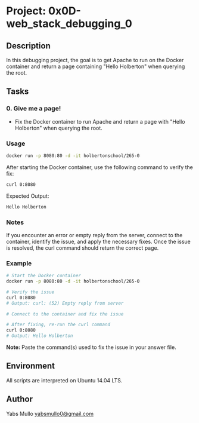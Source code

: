 # Project: 0x0D-web_stack_debugging_0

## Description
In this debugging project, the goal is to get Apache to run on the Docker container and return a page containing "Hello Holberton" when querying the root.

## Tasks

### 0. Give me a page!
* Fix the Docker container to run Apache and return a page with "Hello Holberton" when querying the root.

### Usage
```bash
docker run -p 8080:80 -d -it holbertonschool/265-0
```

After starting the Docker container, use the following command to verify the fix:

```bash
curl 0:8080
```

Expected Output:

```bash
Hello Holberton
```

### Notes
If you encounter an error or empty reply from the server, connect to the container, identify the issue, and apply the necessary fixes. Once the issue is resolved, the curl command should return the correct page.

### Example
```bash
# Start the Docker container
docker run -p 8080:80 -d -it holbertonschool/265-0

# Verify the issue
curl 0:8080
# Output: curl: (52) Empty reply from server

# Connect to the container and fix the issue

# After fixing, re-run the curl command
curl 0:8080
# Output: Hello Holberton
```

**Note:** Paste the command(s) used to fix the issue in your answer file.

## Environment
All scripts are interpreted on Ubuntu 14.04 LTS.

## Author
Yabs Mullo <yabsmullo0@gmail.com>

